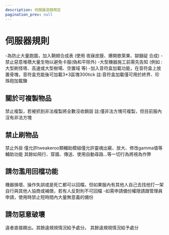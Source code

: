 ```yaml
---
description: 伺服器遊戲規定
pagination_prev: null
---
```


# 伺服器規則

-為防止大量跑圖，加入鞘翅合成表 (使用 夜寐皮膜、爆開歌萊果、獄髓碇 合成)
-禁止惡意堆積大量生物以避免卡服(偽和平除外)
-大型機器施工前需先告知 (例如 : 大型刷怪塔、高速或大型樹場、空置域 等)
-加入音符盒加載功能，在音符盒上放置骨塊，音符盒充能後可加載3*3區塊300tick
註:音符盒加載僅可用於終界、珍珠砲加載鍊 

## 關於可複製物品

禁止複製，若被抓到非法複製將全數沒收銷毀
註:僅非法方塊可複製，但目前服內沒有非法方塊

## 禁止刷物品

禁止外掛
僅允許tweakeroo類輔助模組僅允許靈魂出竅、放大、修改gamma值等輔助功能
其餘如飛行、穿牆、傳送、使用自動尋路...等一切行為將視為作弊

## 請勿濫用回檔功能

機器損壞、操作失誤或是死亡都可以回檔，但如果服內有其他人自己去找他打一架
自行與其他人協商或補償，若有人反對則不可回檔
-如需申請備份權限請跟管理員申請，使用時禁止短時間內大量無意義的備份

## 請勿惡意破壞

違者直接踢出。其餘違規視情況給予處分。
其餘違規視情況給予處分
